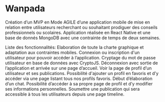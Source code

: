 # Wanpada
Création d’un MVP en Mode AGILE d’une application mobile de mise en relation entre utilisateurs recherchant ou souhaitant prodiguer des conseils professionnels ou scolaires. Application réalisée en React Native et une base de donnés MongoDB avec une contrainte de temps de deux semaines.

Liste des fonctionnalités:
Elaboration de toute la charte graphique et adaptation aux contraintes mobiles.
Connexion ou inscription d'un utilisateur pour pouvoir accéder à l’application.
Cryptage du mot de passe utilisateur en base de données avec CryptoJS.
Déconnexion avec sortie de l’application et arrivée sur une page d’accueil.
Voir la page de profil d’un utilisateur et ses publications.
Possibilité d'ajouter un profil en favoris et d’y accéder via une page listant tous nos profils favoris.
Début d’élaboration d’un chat.
Possibilité d’accéder à sa propre page de profil et d’y modifier ses informations personnelles.
Soumettre une publication qui sera accessible à tous les utilisateurs depuis une page timeline.
